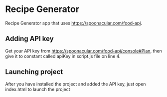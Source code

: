 # Recipe Generator
Recipe Generator app that uses https://spoonacular.com/food-api.

## Adding API key

Get your API key from https://spoonacular.com/food-api/console#Plan, then give it to constant called apiKey in script.js file on line 4.

## Launching project

After you have installed the project and added the API key, just open index.html to launch the project
